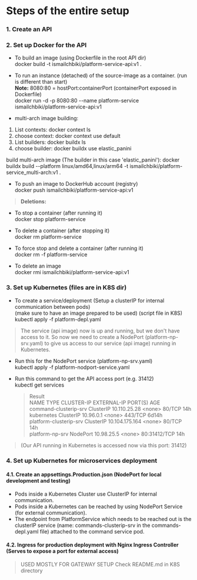 # Steps of the entire setup

### 1. Create an API

### 2. Set up Docker for the API

- To build an image (using Dockerfile in the root API dir)<br>
  docker build -t ismailchbiki/platform-service-api:v1 .

- To run an instance (detached) of the source-image as a container. (run is different than start)<br>
  <b>Note:</b> 8080:80 = hostPort:containerPort (containerPort exposed in Dockerfile)<br>
  docker run -d -p 8080:80 --name platform-service ismailchbiki/platform-service-api:v1

- multi-arch image building:

1. List contexts:
   docker context ls
2. choose context:
   docker context use default
3. List builders:
   docker buildx ls
4. choose builder:
   docker buildx use elastic_panini

build multi-arch image (The builder in this case 'elastic_panini'):
docker buildx build --platform linux/amd64,linux/arm64 -t ismailchbiki/platform-service_multi-arch:v1 .

- To push an image to DockerHub account (registry)<br>
  docker push ismailchbiki/platform-service-api:v1

> **Deletions:**

- To stop a container (after running it)<br>
  docker stop platform-service

- To delete a container (after stopping it)<br>
  docker rm platform-service

- To force stop and delete a container (after running it)<br>
  docker rm -f platform-service

- To delete an image<br>
  docker rmi ismailchbiki/platform-service-api:v1

### 3. Set up Kubernetes (files are in K8S dir)

- To create a service/deployment (Setup a clusterIP for internal communication between pods)<br>
  (make sure to have an image prepared to be used) (script file in K8S)<br>
  kubectl apply -f platform-depl.yaml

> The service (api image) now is up and running, but we don't have access to it. So now we need to create a NodePort (platform-np-srv.yaml) to give us access to our service (api image) running in Kubernetes.

- Run this for the NodePort service (platform-np-srv.yaml)<br>
  kubectl apply -f platform-nodport-service.yaml<br>

- Run this command to get the API access port (e.g. 31412)<br>
  kubectl get services<br>

  > Result<br>
  > NAME TYPE CLUSTER-IP EXTERNAL-IP PORT(S) AGE<br>
  > command-clusterip-srv ClusterIP 10.110.25.28 <none<none>> 80/TCP 14h<br>
  > kubernetes ClusterIP 10.96.0.1 <none<none>> 443/TCP 6d14h<br>
  > platform-clusterip-srv ClusterIP 10.104.175.164 <none<none>> 80/TCP 14h<br>
  > platform-np-srv NodePort 10.98.25.5 <none<none>> 80:31412/TCP 14h<br>

> (Our API running in Kubernetes is accessed now via this port: 31412)

### 4. Set up Kubernetes for microservices deployment

#### 4.1. Create an appsettings.Production.json (NodePort for local development and testing)

- Pods inside a Kubernetes Cluster use ClusterIP for internal communication.
- Pods inside a Kubernetes can be reached by using NodePort Service (for external communication).
- The endpoint from PlatformService which needs to be reached out is the clusterIP service (name: commands-clusterip-srv in the commands-depl.yaml file) attached to the command service pod.

#### 4.2. Ingress for production deployment with Nginx Ingress Controller (Serves to expose a port for external access)

> USED MOSTLY FOR GATEWAY SETUP
> Check README.md in K8S directory
